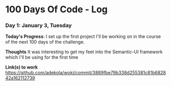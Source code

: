 # 100 Days Of Code - Log

### Day 1: January 3, Tuesday

**Today's Progress**: I set up the first project I'll be working on in the course of the next 100 days of the challenge.

**Thoughts** It was interesting to get my feet into the Semantic-UI framework which I'll be using for the first time

**Link(s) to work**
https://github.com/adekola/woki/commit/3889fbe79b338d255381c81b682842a162112739
